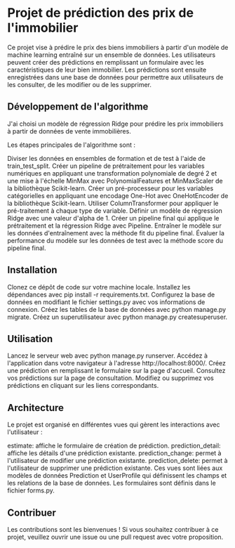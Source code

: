 # Projet de prédiction des prix de l'immobilier

Ce projet vise à prédire le prix des biens immobiliers à partir d'un modèle de machine learning entraîné sur un ensemble de données. Les utilisateurs peuvent créer des prédictions en remplissant un formulaire avec les caractéristiques de leur bien immobilier. Les prédictions sont ensuite enregistrées dans une base de données pour permettre aux utilisateurs de les consulter, de les modifier ou de les supprimer.

## Développement de l'algorithme

J'ai choisi un modèle de régression Ridge pour prédire les prix immobiliers à partir de données de vente immobilières. 

Les étapes principales de l'algorithme sont :

Diviser les données en ensembles de formation et de test à l'aide de train_test_split.
Créer un pipeline de prétraitement pour les variables numériques en appliquant une transformation polynomiale de degré 2 et une mise à l'échelle MinMax avec PolynomialFeatures et MinMaxScaler de la bibliothèque Scikit-learn.
Créer un pré-processeur pour les variables catégorielles en appliquant une encodage One-Hot avec OneHotEncoder de la bibliothèque Scikit-learn.
Utiliser ColumnTransformer pour appliquer le pré-traitement à chaque type de variable.
Définir un modèle de régression Ridge avec une valeur d'alpha de 1.
Créer un pipeline final qui applique le prétraitement et la régression Ridge avec Pipeline.
Entraîner le modèle sur les données d'entraînement avec la méthode fit du pipeline final.
Évaluer la performance du modèle sur les données de test avec la méthode score du pipeline final.

## Installation
Clonez ce dépôt de code sur votre machine locale.
Installez les dépendances avec pip install -r requirements.txt.
Configurez la base de données en modifiant le fichier settings.py avec vos informations de connexion.
Créez les tables de la base de données avec python manage.py migrate.
Créez un superutilisateur avec python manage.py createsuperuser.

## Utilisation
Lancez le serveur web avec python manage.py runserver.
Accédez à l'application dans votre navigateur à l'adresse http://localhost:8000/.
Créez une prédiction en remplissant le formulaire sur la page d'accueil.
Consultez vos prédictions sur la page de consultation.
Modifiez ou supprimez vos prédictions en cliquant sur les liens correspondants.

## Architecture
Le projet est organisé en différentes vues qui gèrent les interactions avec l'utilisateur :

estimate: affiche le formulaire de création de prédiction.
prediction_detail: affiche les détails d'une prédiction existante.
prediction_change: permet à l'utilisateur de modifier une prédiction existante.
prediction_delete: permet à l'utilisateur de supprimer une prédiction existante.
Ces vues sont liées aux modèles de données Prediction et UserProfile qui définissent les champs et les relations de la base de données. Les formulaires sont définis dans le fichier forms.py.


## Contribuer
Les contributions sont les bienvenues ! Si vous souhaitez contribuer à ce projet, veuillez ouvrir une issue ou une pull request avec votre proposition.